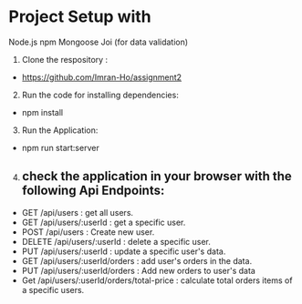 # Project Setup with

Node.js
npm
Mongoose
Joi (for data validation)

1. Clone the respository :

- https://github.com/Imran-Ho/assignment2

2. Run the code for installing dependencies:

- npm install

3. Run the Application:

- npm run start:server

4. ## check the application in your browser with the following Api Endpoints:

- GET /api/users : get all users.
- GET /api/users/:userId : get a specific user.
- POST /api/users : Create new user.
- DELETE /api/users/:userId : delete a specific user.
- PUT /api/users/:userId : update a specific user's data.
- GET /api/users/:userId/orders : add user's orders in the data.
- PUT /api/users/:userId/orders : Add new orders to user's data
- Get /api/users/:userId/orders/total-price : calculate total orders items of a specific users.
